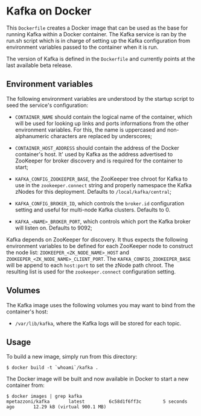 Kafka on Docker
===============

This `Dockerfile` creates a Docker image that can be used as the base for
running Kafka within a Docker container. The Kafka service is ran by the run.sh
script which is in charge of setting up the Kafka configuration from
environment variables passed to the container when it is run.

The version of Kafka is defined in the `Dockerfile` and currently points at the
last available beta release.

Environment variables
---------------------

The following environment variables are understood by the startup script to
seed the service's configuration:

  - `CONTAINER_NAME` should contain the logical name of the container,
    which will be used for looking up links and ports informations from the
    other environment variables. For this, the name is uppercased and
    non-alphanumeric characters are replaced by underscores;
  - `CONTAINER_HOST_ADDRESS` should contain the address of the Docker
    container's host. It' used by Kafka as the address advertised to ZooKeeper
    for broker discovery and is required for the container to start;

  - `KAFKA_CONFIG_ZOOKEEPER_BASE`, the ZooKeeper tree chroot for Kafka to use
    in the `zookeeper.connect` string and properly namespace the Kafka zNodes
    for this deployment. Defaults to `/local/kafka/central`;
  - `KAFKA_CONFIG_BROKER_ID`, which controls the `broker.id` configuration
    setting and useful for multi-node Kafka clusters. Defaults to 0.
  - `KAFKA_<NAME>_BROKER_PORT`, which controls which port the Kafka broker will
    listen on. Defaults to 9092;

Kafka depends on ZooKeeper for discovery. It thus expects the following
environment variables to be defined for each ZooKeeper node to construct the
node list: `ZOOKEEPER_<ZK_NODE_NAME>_HOST` and
`ZOOKEEPER_<ZK_NODE_NAME>_CLIENT_PORT`. The `KAFKA_CONFIG_ZOOKEEPER_BASE` will
be append to each `host:port` to set the zNode path chroot. The resulting list
is used for the `zookeeper.connect` configuration setting.

Volumes
-------

The Kafka image uses the following volumes you may want to bind from the
container's host:

  - `/var/lib/kafka`, where the Kafka logs will be stored for each topic.

Usage
-----

To build a new image, simply run from this directory:

```
$ docker build -t `whoami`/kafka .
```

The Docker image will be built and now available in Docker to start a new
container from:

```
$ docker images | grep kafka
mpetazzoni/kafka       latest         6c58d1f6ff3c        5 seconds ago       12.29 kB (virtual 900.1 MB)
```

